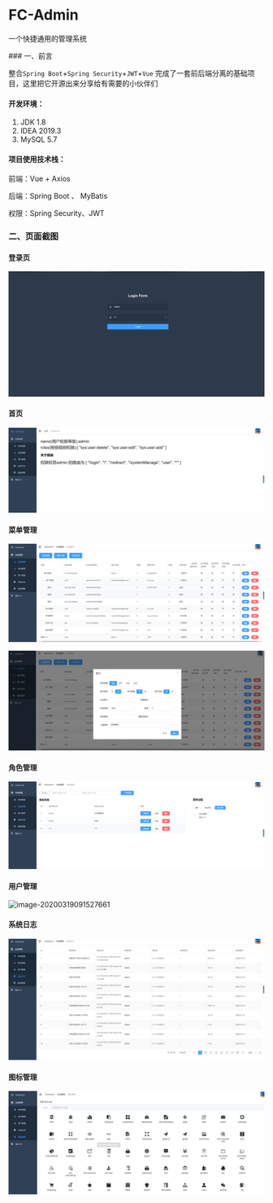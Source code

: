 # FC-Admin
一个快捷通用的管理系统

﻿### 一、前言

整合`Spring Boot`+`Spring Security`+`JWT`+`Vue` 完成了一套前后端分离的基础项目，这里把它开源出来分享给有需要的小伙伴们



#### 开发环境：

1. JDK 1.8
2. IDEA 2019.3
3. MySQL 5.7


#### 项目使用技术栈：

前端：Vue + Axios

后端：Spring Boot 、 MyBatis

权限：Spring Security、JWT



### 二、页面截图



#### 登录页

![](https://raw.githubusercontent.com/zhangpu1211/uploadPic/master/20200312164435.png)

#### 首页

![image-20200319090752469](https://raw.githubusercontent.com/zhangpu1211/uploadPic/master/image-20200319090752469.png)

#### 菜单管理

![image-20200319091416293](https://raw.githubusercontent.com/zhangpu1211/uploadPic/master/image-20200319091416293.png)

![image-20200319091441426](https://raw.githubusercontent.com/zhangpu1211/uploadPic/master/image-20200319091441426.png)

#### 角色管理

![image-20200319091509572](https://raw.githubusercontent.com/zhangpu1211/uploadPic/master/image-20200319091509572.png)

#### 用户管理

![image-20200319091527661](C:\Users\zhang\AppData\Roaming\Typora\typora-user-images\image-20200319091527661.png)

#### 系统日志

![image-20200319091603767](https://raw.githubusercontent.com/zhangpu1211/uploadPic/master/image-20200319091603767.png)

#### 图标管理

![image-20200319091622992](https://raw.githubusercontent.com/zhangpu1211/uploadPic/master/image-20200319091622992.png)